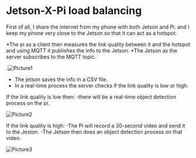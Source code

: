 # Jetson-X-Pi load balancing

First of all, I share the internet from my phone with both Jetson and Pi.
and I keep my phone very close to the Jetson so that it can act as a hotspot.

*The pi as a client then measures the link quality between it and the hotspot and using MQTT it publishes the info to the Jetson.
*The Jetson as the server subscribes to the MQTT topic.

.![Picture1](https://github.com/syrine-bouhoula/Jetson-X-Pi/assets/63754152/56a0f5a7-37e6-4e3f-8550-91f7784e230a)

* The jetson saves the info in a CSV file.
* In a real-time process the server checks if the link quality is low or high.

If the link quality is low then:
-there will be a real-time object detection process on the pi.

![Picture2](https://github.com/syrine-bouhoula/Jetson-X-Pi/assets/63754152/8b24a9ed-c5c9-47e2-94d6-cedb834c7771)

If the link quality is high:
-The Pi will record a 30-second video and send it to the Jeston.
-The Jetson then does an object detection process on that video.

![Picture3](https://github.com/syrine-bouhoula/Jetson-X-Pi/assets/63754152/5a356d58-398b-43a9-94cd-3f66fd71534b)

